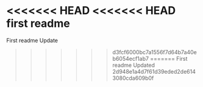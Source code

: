 <<<<<<< HEAD
<<<<<<< HEAD
first readme
=======
First readme Update
>>>>>>> d3fcf6000bc7a1556f7d64b7a40eb6054ecf1ab7
=======
First readme Updated
>>>>>>> 2d948e1a4d7f61d39eded2de6143080cda609b0f
